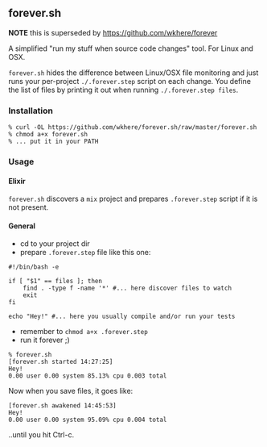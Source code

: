 ## forever.sh

**NOTE** this is superseded by https://github.com/wkhere/forever

A simplified "run my stuff when source code changes" tool.
For Linux and OSX.

`forever.sh` hides the difference between Linux/OSX file monitoring 
and just runs your per-project `./.forever.step` script on each change.
You define the list of files by printing it out when running `./.forever.step files`.

### Installation
```shell
% curl -OL https://github.com/wkhere/forever.sh/raw/master/forever.sh
% chmod a+x forever.sh
% ... put it in your PATH
```

### Usage

#### Elixir

`forever.sh` discovers a `mix` project and prepares `.forever.step` script
if it is not present.

#### General

* cd to your project dir
* prepare `.forever.step` file like this one:
```shell
#!/bin/bash -e

if [ "$1" == files ]; then
    find . -type f -name '*' #... here discover files to watch
    exit
fi

echo "Hey!" #... here you usually compile and/or run your tests
```
* remember to `chmod a+x .forever.step`
* run it forever ;)
```shell
% forever.sh
[forever.sh started 14:27:25]
Hey!
0.00 user 0.00 system 85.13% cpu 0.003 total
```
Now when you save files, it goes like:
```
[forever.sh awakened 14:45:53]
Hey!
0.00 user 0.00 system 95.09% cpu 0.004 total
```
..until you hit Ctrl-c.
